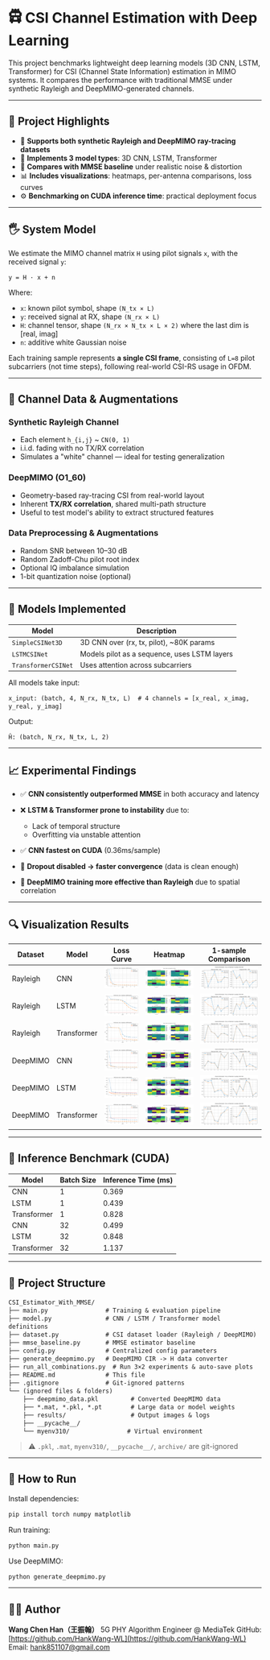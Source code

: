 # 🛱 CSI Channel Estimation with Deep Learning

This project benchmarks lightweight deep learning models (3D CNN, LSTM, Transformer) for CSI (Channel State Information) estimation in MIMO systems. It compares the performance with traditional MMSE under synthetic Rayleigh and DeepMIMO-generated channels.

---

## 🧠 Project Highlights

* 📶 **Supports both synthetic Rayleigh and DeepMIMO ray-tracing datasets**
* 🧹 **Implements 3 model types**: 3D CNN, LSTM, Transformer
* 🧪 **Compares with MMSE baseline** under realistic noise & distortion
* 📊 **Includes visualizations**: heatmaps, per-antenna comparisons, loss curves
* ⚙️ **Benchmarking on CUDA inference time**: practical deployment focus

---

## 🖐 System Model

We estimate the MIMO channel matrix `H` using pilot signals `x`, with the received signal `y`:

```
y = H · x + n
```

Where:

* `x`: known pilot symbol, shape `(N_tx × L)`
* `y`: received signal at RX, shape `(N_rx × L)`
* `H`: channel tensor, shape `(N_rx × N_tx × L × 2)` where the last dim is \[real, imag]
* `n`: additive white Gaussian noise

Each training sample represents **a single CSI frame**, consisting of `L=8` pilot subcarriers (not time steps), following real-world CSI-RS usage in OFDM.

---

## 🧪 Channel Data & Augmentations

### Synthetic Rayleigh Channel

* Each element `h_{i,j}` \~ `CN(0, 1)`
* i.i.d. fading with no TX/RX correlation
* Simulates a "white" channel — ideal for testing generalization

### DeepMIMO (O1\_60)

* Geometry-based ray-tracing CSI from real-world layout
* Inherent **TX/RX correlation**, shared multi-path structure
* Useful to test model's ability to extract structured features

### Data Preprocessing & Augmentations

* Random SNR between 10–30 dB
* Random Zadoff-Chu pilot root index
* Optional IQ imbalance simulation
* 1-bit quantization noise (optional)

---

## 🧠 Models Implemented

| Model               | Description                                  |
| ------------------- | -------------------------------------------- |
| `SimpleCSINet3D`    | 3D CNN over (rx, tx, pilot), \~80K params    |
| `LSTMCSINet`        | Models pilot as a sequence, uses LSTM layers |
| `TransformerCSINet` | Uses attention across subcarriers            |

All models take input:

```
x_input: (batch, 4, N_rx, N_tx, L)  # 4 channels = [x_real, x_imag, y_real, y_imag]
```

Output:

```
Ĥ: (batch, N_rx, N_tx, L, 2)
```

---

## 📈 Experimental Findings

* ✅ **CNN consistently outperformed MMSE** in both accuracy and latency
* ❌ **LSTM & Transformer prone to instability** due to:

  * Lack of temporal structure
  * Overfitting via unstable attention
* ✅ **CNN fastest on CUDA** (0.36ms/sample)
* 🧨 **Dropout disabled → faster convergence** (data is clean enough)
* 📱 **DeepMIMO training more effective than Rayleigh** due to spatial correlation

---

## 🔍 Visualization Results

| Dataset  | Model       | Loss Curve                                      | Heatmap                                       | 1-sample Comparison                                     |
| -------- | ----------- | ----------------------------------------------- | --------------------------------------------- | ------------------------------------------------------- |
| Rayleigh | CNN         | ![](results/Rayleigh_cnn_LossCurve.png)         | ![](results/Rayleigh_cnn_Heatmap.png)         | ![](results/Rayleigh_cnn_1sampleComparison.png)         |
| Rayleigh | LSTM        | ![](results/Rayleigh_lstm_LossCurve.png)        | ![](results/Rayleigh_lstm_Heatmap.png)        | ![](results/Rayleigh_lstm_1sampleComparison.png)        |
| Rayleigh | Transformer | ![](results/Rayleigh_transformer_LossCurve.png) | ![](results/Rayleigh_transformer_Heatmap.png) | ![](results/Rayleigh_transformer_1sampleComparison.png) |
| DeepMIMO | CNN         | ![](results/DeepMIMO_cnn_LossCurve.png)         | ![](results/DeepMIMO_cnn_Heatmap.png)         | ![](results/DeepMIMO_cnn_1sampleComparison.png)         |
| DeepMIMO | LSTM        | ![](results/DeepMIMO_lstm_LossCurve.png)        | ![](results/DeepMIMO_lstm_Heatmap.png)        | ![](results/DeepMIMO_lstm_1sampleComparison.png)        |
| DeepMIMO | Transformer | ![](results/DeepMIMO_transformer_LossCurve.png) | ![](results/DeepMIMO_transformer_Heatmap.png) | ![](results/DeepMIMO_transformer_1sampleComparison.png) |

---

## 🔬 Inference Benchmark (CUDA)

| Model       | Batch Size | Inference Time (ms) |
| ----------- | ---------- | ------------------- |
| CNN         | 1          | 0.369               |
| LSTM        | 1          | 0.439               |
| Transformer | 1          | 0.828               |
| CNN         | 32         | 0.499               |
| LSTM        | 32         | 0.848               |
| Transformer | 32         | 1.137               |

---

## 📁 Project Structure

```
CSI_Estimator_With_MMSE/
├── main.py                # Training & evaluation pipeline
├── model.py               # CNN / LSTM / Transformer model definitions
├── dataset.py             # CSI dataset loader (Rayleigh / DeepMIMO)
├── mmse_baseline.py       # MMSE estimator baseline
├── config.py              # Centralized config parameters
├── generate_deepmimo.py   # DeepMIMO CIR -> H data converter
├── run_all_combinations.py  # Run 3×2 experiments & auto-save plots
├── README.md              # This file
├── .gitignore             # Git-ignored patterns
└── (ignored files & folders)
    ├── deepmimo_data.pkl         # Converted DeepMIMO data
    ├── *.mat, *.pkl, *.pt        # Large data or model weights
    ├── results/                  # Output images & logs
    ├── __pycache__/             
    └── myenv310/                # Virtual environment
```

> ⚠️ `.pkl`, `.mat`, `myenv310/`, `__pycache__/`, `archive/` are git-ignored

---

## 🚀 How to Run

Install dependencies:

```bash
pip install torch numpy matplotlib
```

Run training:

```bash
python main.py
```

Use DeepMIMO:

```bash
python generate_deepmimo.py
```

---

## 👨‍💻 Author

**Wang Chen Han（王振翰）**
5G PHY Algorithm Engineer @ MediaTek
GitHub: [https://github.com/HankWang-WL](https://github.com/HankWang-WL)
Email: [hank851107@gmail.com](mailto:hank851107@gmail.com)
